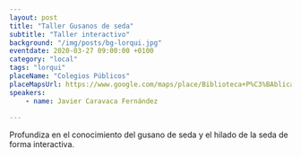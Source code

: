 ```yaml
---
layout: post
title: "Taller Gusanos de seda"
subtitle: "Taller interactivo"
background: "/img/posts/bg-lorqui.jpg"
eventdate: 2020-03-27 09:00:00 +0100
category: "local"
tags: "lorqui"
placeName: "Colegios Públicos"
placeMapsUrl: https://www.google.com/maps/place/Biblioteca+P%C3%BAblica+Municipal+Centro+Cultural+Enrique+Tierno+Galv%C3%A1n/@38.0812288,-1.2542756,15z/data=!4m5!3m4!1s0x0:0xc055076049626fe6!8m2!3d38.0812288!4d-1.2542756
speakers:
    - name: Javier Caravaca Fernández
    
---
```

 

Profundiza en el conocimiento del gusano de seda y el hilado de la seda de forma interactiva.
